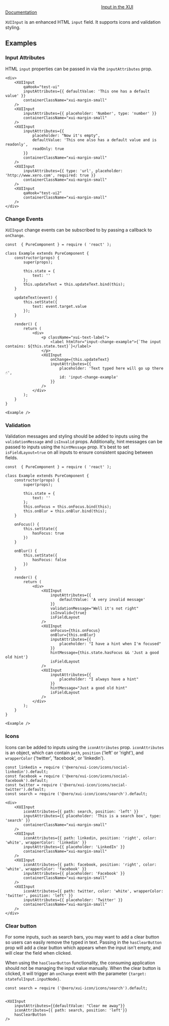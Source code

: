 <div class="xui-margin-vertical">
	<svg focusable="false" class="xui-icon xui-icon-inline xui-icon-large xui-icon-color-blue">
		<use xlink:href="#xui-icon-bookmark" role="presentation"/>
	</svg>
	<a href="../section-building-blocks-forms-inputs.html">Input in the XUI Documentation</a>
</div>

`XUIInput` is an enhanced HTML `input` field. It supports icons and validation styling.

## Examples

### Input Attributes

HTML `input` properties can be passed in via the `inputAttributes` prop.

```
<div>
	<XUIInput
		qaHook="test-ui"
		inputAttributes={{ defaultValue: 'This one has a default value' }}
		containerClassName="xui-margin-small"
	/>
	<XUIInput
		inputAttributes={{ placeholder: 'Number', type: 'number' }}
		containerClassName="xui-margin-small"
	/>
	<XUIInput
		inputAttributes={{
			placeholder: "Now it's empty",
			defaultValue: 'This one also has a default value and is readonly',
			readOnly: true
		}}
		containerClassName="xui-margin-small"
	/>
	<XUIInput
		inputAttributes={{ type: 'url', placeholder: 'http://www.xero.com', required: true }}
		containerClassName="xui-margin-small"
	/>
	<XUIInput
		qaHook="test-ui2"
		containerClassName="xui-margin-small"
	/>
</div>
```

### Change Events

`XUIInput` change events can be subscribed to by passing a callback to `onChange`.

```
const  { PureComponent } = require ( 'react' );

class Example extends PureComponent {
	constructor(props) {
		super(props);

		this.state = {
			text: ''
		};
		this.updateText = this.updateText.bind(this);
	}

	updateText(event) {
		this.setState({
			text: event.target.value
		});
	}

	render() {
		return (
			<div>
				<p className="xui-text-label">
					<label htmlFor="input-change-example">{`The input contains: ${this.state.text}`}</label>
				</p>
				<XUIInput
					onChange={this.updateText}
					inputAttributes={{
						placeholder: 'Text typed here will go up there ☝️',
						id: 'input-change-example'
					}}
				/>
			</div>
		);
	}
}

<Example />
```

### Validation

Validation messages and styling should be added to inputs using the `validationMessage` and `isInvalid` props. Additionally, hint messages can be passed to inputs using the `hintMessage` prop. It's best to set `isFieldLayout=true` on all inputs to ensure consistent spacing between fields.

```
const  { PureComponent } = require ( 'react' );

class Example extends PureComponent {
	constructor(props) {
		super(props);

		this.state = {
			text: ''
		};
		this.onFocus = this.onFocus.bind(this);
		this.onBlur = this.onBlur.bind(this);
	}

	onFocus() {
		this.setState({
			hasFocus: true
		})
	}

	onBlur() {
		this.setState({
			hasFocus: false
		})
	}

	render() {
		return (
			<div>
				<XUIInput
					inputAttributes={{
						defaultValue: 'A very invalid message'
					}}
					validationMessage="Well it's not right"
					isInvalid={true}
					isFieldLayout
				/>
				<XUIInput
					onFocus={this.onFocus}
					onBlur={this.onBlur}
					inputAttributes={{
						placeholder: "I have a hint when I'm focused"
					}}
					hintMessage={this.state.hasFocus && 'Just a good old hint'}
					isFieldLayout
				/>
				<XUIInput
					inputAttributes={{
						placeholder: "I always have a hint"
					}}
					hintMessage="Just a good old hint"
					isFieldLayout
				/>
			</div>
		);
	}
}

<Example />
```
### Icons

Icons can be added to inputs using the `iconAttributes` prop. `iconAttributes` is an object, which can contain `path`, `position` ('left' or 'right'), and `wrapperColor` ('twitter', 'facebook', or 'linkedin').

```
const linkedin = require ('@xero/xui-icon/icons/social-linkedin').default;
const facebook = require ('@xero/xui-icon/icons/social-facebook').default;
const twitter = require ('@xero/xui-icon/icons/social-twitter').default;
const search = require ('@xero/xui-icon/icons/search').default;

<div>
	<XUIInput
		iconAttributes={{ path: search, position: 'left' }}
		inputAttributes={{ placeholder: 'This is a search box', type: 'search' }}
		containerClassName="xui-margin-small"
	/>
	<XUIInput
		iconAttributes={{ path: linkedin, position: 'right', color: 'white', wrapperColor: 'linkedin' }}
		inputAttributes={{ placeholder: 'LinkedIn' }}
		containerClassName="xui-margin-small"
	/>
	<XUIInput
		iconAttributes={{ path: facebook, position: 'right', color: 'white', wrapperColor: 'facebook' }}
		inputAttributes={{ placeholder: 'Facebook' }}
		containerClassName="xui-margin-small"
	/>
	<XUIInput
		iconAttributes={{ path: twitter, color: 'white', wrapperColor: 'twitter', position: 'left' }}
		inputAttributes={{ placeholder: 'Twitter' }}
		containerClassName="xui-margin-small"
	/>
</div>
```

### Clear button

For some inputs, such as search bars, you may want to add a clear button so users can easily remove the typed in text. Passing in the `hasClearButton` prop will add a clear button which appears when the input isn't empty, and will clear the field when clicked.

When using the `hasClearButton` functionality, the consuming application should not be managing the input value manually. When the clear button is clicked, it will trigger an `onChange` event with the parameter `{target: statefulInput.inputNode}`.

```
const search = require ('@xero/xui-icon/icons/search').default;


<XUIInput
	inputAttributes={{defaultValue: "Clear me away"}}
	iconAttributes={{ path: search, position: 'left'}}
	hasClearButton
/>
```
